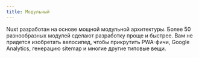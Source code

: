 ```yaml
---
title: Модульный
---
```


Nuxt разработан на основе мощной модульной архитектуры. Более 50 разнообразных модулей сделают разработку проще и быстрее. Вам не придется изобретать велосипед, чтобы прикрутить PWA-фичи, Google Analytics, генерацию sitemap и многие другие типовые вещи.
